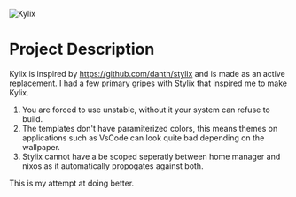 ![Kylix](https://github.com/kyleraykbs/Kylix/assets/44762123/30bb28fc-a4a5-48a6-bef5-f5a7de862f69)

# Project Description

Kylix is inspired by https://github.com/danth/stylix and is made as an active replacement. I had a few primary gripes with Stylix that inspired me to make Kylix.
1. You are forced to use unstable, without it your system can refuse to build.
2. The templates don't have paramiterized colors, this means themes on applications such as VsCode can look quite bad depending on the wallpaper.
3. Stylix cannot have a be scoped seperatly between home manager and nixos as it automatically propogates against both.

This is my attempt at doing better.
